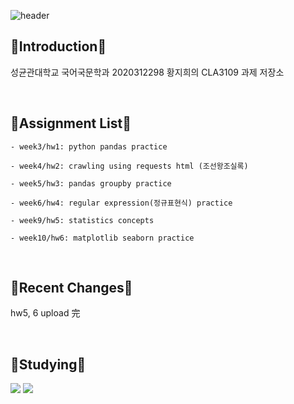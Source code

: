 
![header](https://capsule-render.vercel.app/api?type=Cylinder&color=auto&customColorList=6&height=120&section=header&text=Applepops&fontSize=60&animation=blink)

  

  
  :apple:**Introduction**:apple:
  -------------
  성균관대학교 국어국문학과 2020312298 황지희의 CLA3109 과제 저장소
  
  <br/>
  
  :green_apple:**Assignment List**:green_apple:
  -----------------
  ```
  - week3/hw1: python pandas practice
  
  - week4/hw2: crawling using requests html (조선왕조실록)
  
  - week5/hw3: pandas groupby practice
  
  - week6/hw4: regular expression(정규표현식) practice
  
  - week9/hw5: statistics concepts
  
  - week10/hw6: matplotlib seaborn practice
  ```
  
  <br/>
  
  :orange:**Recent Changes**:orange:
  ---------
  hw5, 6 upload 完

  <br/>
  
  :lemon:**Studying**:lemon:
  ----------
 <img src="https://img.shields.io/badge/Python-3776AB?style=flat&logo=Python&logoColor=white"/> <img src="https://img.shields.io/badge/C-A8B9CC?style=flat&logo=C&logoColor=white"/>

